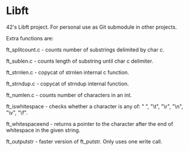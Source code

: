 # Libft
42's Libft project. For personal use as Git submodule in other projects.


Extra functions are:

ft_splitcount.c - counts number of substrings delimited by char c.

ft_sublen.c - counts length of substring until char c delimiter.

ft_strnlen.c - copycat of strnlen internal c function.

ft_strndup.c - copycat of strndup internal function.

ft_numlen.c - counts number of characters in an int.

ft_iswhitespace - checks whether a character is any of: " ", "\t", "\r", "\n", "\v", "\f".

ft_whitespaceend - returns a pointer to the character after the end of whitespace in the given string.

ft_outputstr - faster version of ft_putstr. Only uses one write call.
